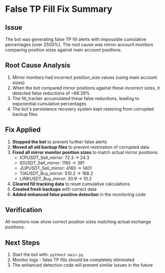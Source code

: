 # False TP Fill Fix Summary

## Issue
The bot was generating false TP fill alerts with impossible cumulative percentages (over 2500%). The root cause was mirror account monitors comparing position sizes against main account positions.

## Root Cause Analysis
1. Mirror monitors had incorrect position_size values (using main account sizes)
2. When the bot compared mirror positions against these incorrect sizes, it detected false reductions of ~66.39%
3. The fill_tracker accumulated these false reductions, leading to exponential cumulative percentages
4. The bot's persistence recovery system kept restoring from corrupted backup files

## Fix Applied
1. **Stopped the bot** to prevent further false alerts
2. **Moved all old backup files** to prevent restoration of corrupted data
3. **Fixed all mirror monitor position sizes** to match actual mirror positions:
   - ICPUSDT_Sell_mirror: 72.3 → 24.3
   - IDUSDT_Sell_mirror: 1165 → 391
   - JUPUSDT_Sell_mirror: 4160 → 1401
   - TIAUSDT_Buy_mirror: 510.2 → 168.2
   - LINKUSDT_Buy_mirror: 30.9 → 10.2
4. **Cleared fill tracking data** to reset cumulative calculations
5. **Created fresh backups** with correct data
6. **Added enhanced false positive detection** in the monitoring code

## Verification
All monitors now show correct position sizes matching actual exchange positions.

## Next Steps
1. Start the bot with: `python3 main.py`
2. Monitor logs - false TP fills should be completely eliminated
3. The enhanced detection code will prevent similar issues in the future